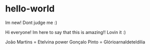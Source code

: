 # hello-world
Im new! Dont judge me :)

Hi everyone!
Im here to say that this is amazing!! Lovin it :)

João Martins = Etelvina power
Gonçalo Pinto = Glórioarnaldeteldilia